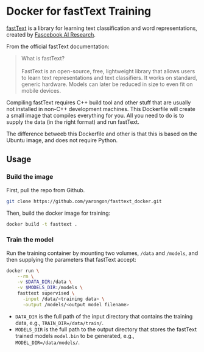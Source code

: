 # Docker for fastText Training

[fastText](https://fasttext.cc/) is a library for learning text classification and word representations,
created by [Fascebook AI Research](https://research.fb.com/category/facebook-ai-research/).

From the official fastText documentation:
> What is fastText?\
\
FastText is an open-source, free, lightweight library that allows users to learn text representations and text classifiers. It works on standard, generic hardware. Models can later be reduced in size to even fit on mobile devices.

Compiling fastText requires C++ build tool and other stuff that are usually not installed in non-C++ development machines.
This Dockerfile will create a small image that compiles everything for you.
All you need to do is to supply the data (in the right format) and run fastText.

The difference betweeb this Dockerfile and other is that this is based on the Ubuntu image, and does not require Python.

## Usage

### Build the image
First, pull the repo from Github.
```sh
git clone https://github.com/yarongon/fasttext_docker.git
```

Then, build the docker image for training:
```sh
docker build -t fasttext .
```

### Train the model
Run the training container by mounting two volumes, `/data` and `/models`, and then supplying the parameters that fastText accept:
```sh
docker run \
    --rm \
    -v $DATA_DIR:/data \
    -v $MODELS_DIR:/models \
    fasttext supervised \
      -input /data/<training data> \
      -output /models/<output model filename>
```

* `DATA_DIR` is the full path of the input directory that contains the training data, e.g., `TRAIN_DIR=/data/train/`.
* `MODELS_DIR` is the full path to the output directory that stores the fastText trained models `model.bin` to be generated, e.g., `MODEL_DIR=/data/models/`.
